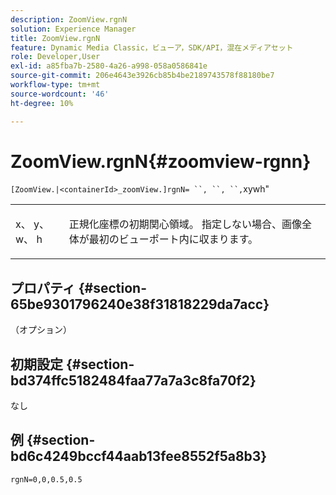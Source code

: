 ```yaml
---
description: ZoomView.rgnN
solution: Experience Manager
title: ZoomView.rgnN
feature: Dynamic Media Classic，ビューア，SDK/API，混在メディアセット
role: Developer,User
exl-id: a85fba7b-2580-4a26-a998-058a0586841e
source-git-commit: 206e4643e3926cb85b4be2189743578f88180be7
workflow-type: tm+mt
source-wordcount: '46'
ht-degree: 10%

---
```


# ZoomView.rgnN{#zoomview-rgnn}

` [ZoomView.|<containerId>_zoomView.]rgnN= ``, ``, ``, `xywh&quot;

<table id="table_DEA0A957BC624857B7C0A88DC75DE025"> 
 <tbody> 
  <tr> 
   <td colname="col1"> <p> <span class="codeph"> x</span>、<span class="codeph"> y</span>、<span class="codeph"> w</span>、<span class="codeph"> h</span> </p> </td> 
   <td colname="col2"> <p> 正規化座標の初期関心領域。 指定しない場合、画像全体が最初のビューポート内に収まります。 </p> </td> 
  </tr> 
 </tbody> 
</table>

## プロパティ {#section-65be9301796240e38f31818229da7acc}

（オプション）

## 初期設定 {#section-bd374ffc5182484faa77a7a3c8fa70f2}

なし

## 例 {#section-bd6c4249bccf44aab13fee8552f5a8b3}

`rgnN=0,0,0.5,0.5`
